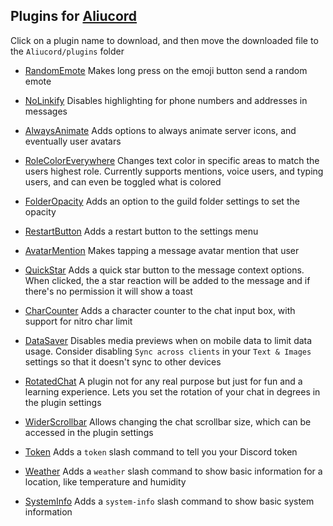 ## Plugins for [Aliucord](https://github.com/Aliucord)

Click on a plugin name to download, and then move the downloaded file to the `Aliucord/plugins` folder
- [RandomEmote](https://github.com/zt64/aliucord-plugins/raw/builds/RandomEmote.zip)
  Makes long press on the emoji button send a random emote 

- [NoLinkify](https://github.com/zt64/aliucord-plugins/raw/builds/NoLinkify.zip)
  Disables highlighting for phone numbers and addresses in messages

- [AlwaysAnimate](https://github.com/zt64/aliucord-plugins/raw/builds/AlwaysAnimate.zip)
  Adds options to always animate server icons, and eventually user avatars

- [RoleColorEverywhere](https://github.com/zt64/aliucord-plugins/raw/builds/RoleColorEverywhere.zip)
  Changes text color in specific areas to match the users highest role. Currently supports mentions, voice users, and typing users, and can even be toggled what is colored

- [FolderOpacity](https://github.com/zt64/aliucord-plugins/raw/builds/FolderOpacity.zip)
  Adds an option to the guild folder settings to set the opacity

- [RestartButton](https://github.com/zt64/aliucord-plugins/raw/builds/RestartButton.zip)
  Adds a restart button to the settings menu

- [AvatarMention](https://github.com/zt64/aliucord-plugins/raw/builds/AvatarMention.zip)
  Makes tapping a message avatar mention that user

- [QuickStar](https://github.com/zt64/aliucord-plugins/raw/builds/QuickStar.zip)
  Adds a quick star button to the message context options. When clicked, the a star reaction will be added to the message and if there's no permission it will show a toast

- [CharCounter](https://github.com/zt64/aliucord-plugins/raw/builds/CharCounter.zip)
  Adds a character counter to the chat input box, with support for nitro char limit

- [DataSaver](https://github.com/zt64/aliucord-plugins/raw/builds/DataSaver.zip)
  Disables media previews when on mobile data to limit data usage. Consider disabling `Sync across clients` in your `Text & Images` settings so that it doesn't sync to other devices

- [RotatedChat](https://github.com/zt64/aliucord-plugins/raw/builds/RotatedChat.zip)
  A plugin not for any real purpose but just for fun and a learning experience. Lets you set the rotation of your chat in degrees in the plugin settings

- [WiderScrollbar](https://github.com/zt64/aliucord-plugins/raw/builds/WiderScrollbar.zip)
  Allows changing the chat scrollbar size, which can be accessed in the plugin settings

- [Token](https://github.com/zt64/aliucord-plugins/raw/builds/Token.zip)
  Adds a `token` slash command to tell you your Discord token

- [Weather](https://github.com/zt64/aliucord-plugins/raw/builds/Weather.zip)
  Adds a `weather` slash command to show basic information for a location, like temperature and humidity

- [SystemInfo](https://github.com/zt64/aliucord-plugins/raw/builds/SystemInfo.zip)
  Adds a `system-info` slash command to show basic system information
